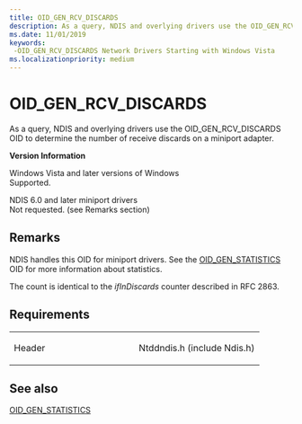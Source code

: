 ```yaml
---
title: OID_GEN_RCV_DISCARDS
description: As a query, NDIS and overlying drivers use the OID_GEN_RCV_DISCARDS OID to determine the number of receive discards on a miniport adapter.
ms.date: 11/01/2019
keywords: 
 -OID_GEN_RCV_DISCARDS Network Drivers Starting with Windows Vista
ms.localizationpriority: medium
---
```


# OID\_GEN\_RCV\_DISCARDS


As a query, NDIS and overlying drivers use the OID\_GEN\_RCV\_DISCARDS OID to determine the number of receive discards on a miniport adapter.

**Version Information**

<a href="" id="windows-vista-and-later-versions-of-windows"></a>Windows Vista and later versions of Windows  
Supported.

<a href="" id="ndis-6-0-and-later-miniport-drivers"></a>NDIS 6.0 and later miniport drivers  
Not requested. (see Remarks section)

## Remarks

NDIS handles this OID for miniport drivers. See the [OID\_GEN\_STATISTICS](oid-gen-statistics.md) OID for more information about statistics.

The count is identical to the *ifInDiscards* counter described in RFC 2863.

## Requirements

<table>
<colgroup>
<col width="50%" />
<col width="50%" />
</colgroup>
<tbody>
<tr class="odd">
<td><p>Header</p></td>
<td>Ntddndis.h (include Ndis.h)</td>
</tr>
</tbody>
</table>

## See also


[OID\_GEN\_STATISTICS](oid-gen-statistics.md)

 

 




